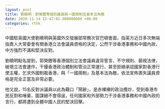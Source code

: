```yaml
---
layout: post
title: 劉曉明︰郭榮鏗等個別議員與一國兩制及基本法為敵
date: 2020-11-14 12:47:02.000000000 +08:00
categories: rthk
---
```


中國駐英國大使劉曉明與英國外交發展部常務次官巴頓會面，指英方近日多次無端指責人大常委會有關香港立法會議員資格的決定，公然干涉香港事務和中國內政，中方強烈不滿和堅決反對。

劉曉明點名提到，郭榮鏗等香港個別立法會議員違背誓言、不守規則、藐視法律，破壞立法會運作，干擾香港政治體制和管治正常運行，甚至拒絕承認國家對香港行使主權，乞求外國制裁香港，與「一國兩制」及基本法為敵，依法宣佈喪失議員資格是完全正當及非常必要。

他又說，15名反對派議員以此為藉口「鬧辭」，是赤裸裸的政治攬炒，受到香港市民反對和唾棄，圖謀絕不會得逞，任何國家和外部勢力干涉香港事務和中國內政的言行，都將遭到全體中國人民的堅決回擊。
